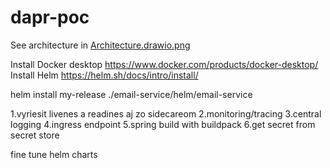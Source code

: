 # dapr-poc

See architecture in [Architecture.drawio.png](Architecture.drawio.png)

Install Docker desktop https://www.docker.com/products/docker-desktop/
Install Helm https://helm.sh/docs/intro/install/ 

helm install my-release ./email-service/helm/email-service

1.vyriesit livenes a readines aj zo sidecareom
2.monitoring/tracing
3.central logging
4.ingress endpoint
5.spring build with buildpack
6.get secret from secret store

fine tune helm charts